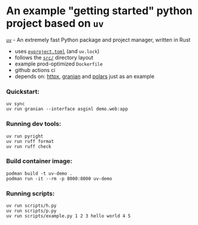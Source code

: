# An example "getting started" python project based on `uv`

[`uv`](https://docs.astral.sh/uv) - An extremely fast Python package and project manager, written in Rust

- uses [`pyproject.toml`](https://packaging.python.org/en/latest/guides/writing-pyproject-toml/) (and `uv.lock`)
- follows the [`src/`](https://packaging.python.org/en/latest/discussions/src-layout-vs-flat-layout/) directory layout
- example prod-optimized `Dockerfile`
- github actions ci
- depends on: [httpx](https://www.python-httpx.org/), [granian](https://github.com/emmett-framework/granian) and [polars](https://docs.pola.rs/) just as an example

### Quickstart:
```
uv sync
uv run granian --interface asginl demo.web:app
```

### Running dev tools:
```
uv run pyright
uv run ruff format
uv run ruff check
```

### Build container image:
```
podman build -t uv-demo .
podman run -it --rm -p 8000:8000 uv-demo
```

### Running scripts:
```
uv run scripts/h.py
uv run scripts/p.py
uv run scripts/example.py 1 2 3 hello world 4 5
```
